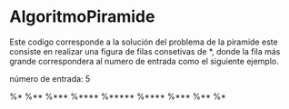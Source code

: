 # AlgoritmoPiramide

Este codigo corresponde a la solución del problema de la piramide este consiste en realizar una figura de filas consetivas de *, 
donde la fila más grande correspondera al numero de entrada como el siguiente ejemplo.

número de entrada: 5

%*
%**
%***
%****
%*****
%****
%***
%**
%*
